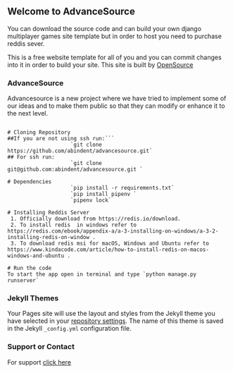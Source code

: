 ## Welcome to AdvanceSource

You can download the source code and can build your own django multiplayer games site template but in order to host you need to purchase reddis sever.

This is a free website template for all of you and you can commit changes into it in order to build your site. This site is built by [OpenSource](https://osourcegames.firebaseapp.com)

### AdvanceSource

Advancesource is a new project where we have tried to implement some of our ideas and to make them public so that they can modify or enhance it to the next level.

```Here are some steps you have to follow to run this app in your local computer

# Cloning Repository
##If you are not using ssh run:```
                    `git clone https://github.com/abindent/advancesource.git`
## For ssh run:
                    `git clone git@github.com:abindent/advancesource.git `

# Dependencies
                    `pip install -r requirements.txt`
                    `pip install pipenv `
                    `pipenv lock`
                    
# Installing Reddis Server 
 1. Officially download from https://redis.io/download.
 2. To install redis  in windows refer to https://redis.com/ebook/appendix-a/a-3-installing-on-windows/a-3-2-installing-redis-on-window .
 3. To download redis msi for macOS, Windows and Ubuntu refer to https://www.kindacode.com/article/how-to-install-redis-on-macos-windows-and-ubuntu .

# Run the code
To start the app open in terminal and type `python manage.py runserver`

```

### Jekyll Themes

Your Pages site will use the layout and styles from the Jekyll theme you have selected in your [repository settings](https://github.com/abindent/advancesource/settings/pages). The name of this theme is saved in the Jekyll `_config.yml` configuration file.

### Support or Contact
For support [click here](mailto:owner.jzsculture.smaitra@gmail.com)
